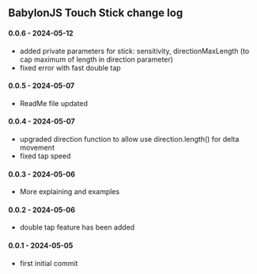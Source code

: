 ## BabylonJS Touch Stick change log


#### 0.0.6 - 2024-05-12

- added private parameters for stick: sensitivity, directionMaxLength (to cap maximum of length in direction parameter)
- fixed error with fast double tap

#### 0.0.5 - 2024-05-07

- ReadMe file updated

#### 0.0.4 - 2024-05-07

- upgraded direction function to allow use direction.length() for delta movement
- fixed tap speed

#### 0.0.3 - 2024-05-06

- More explaining and examples

#### 0.0.2 - 2024-05-06

- double tap feature has been added

#### 0.0.1 - 2024-05-05

- first initial commit


